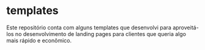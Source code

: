 # templates

Este repositório conta com alguns templates que desenvolvi para aproveitá-los no desenvolvimento de landing pages para clientes que queria algo mais rápido e econômico.
